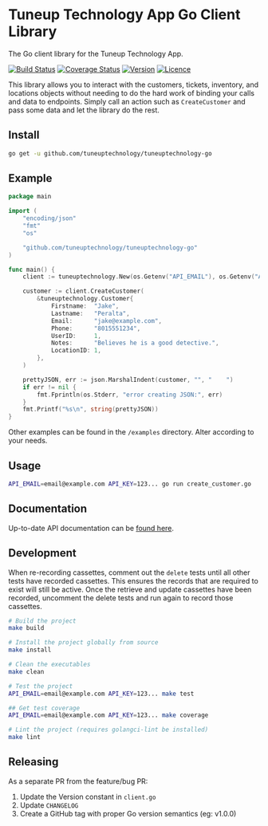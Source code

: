 # Tuneup Technology App Go Client Library

The Go client library for the Tuneup Technology App.

[![Build Status](https://github.com/tuneuptechnology/tuneuptechnology-go/workflows/build/badge.svg)](https://github.com/tuneuptechnology/tuneuptechnology-go/actions)
[![Coverage Status](https://coveralls.io/repos/github/tuneuptechnology/tuneuptechnology-go/badge.svg?branch=main)](https://coveralls.io/github/tuneuptechnology/tuneuptechnology-go?branch=main)
[![Version](https://img.shields.io/github/v/tag/tuneuptechnology/tuneuptechnology-go)](https://github.com/tuneuptechnology/tuneuptechnology-go/releases)
[![Licence](https://img.shields.io/github/license/tuneuptechnology/tuneuptechnology-go)](LICENSE)

This library allows you to interact with the customers, tickets, inventory, and locations objects without needing to do the hard work of binding your calls and data to endpoints. Simply call an action such as `CreateCustomer` and pass some data and let the library do the rest.

## Install

```bash
go get -u github.com/tuneuptechnology/tuneuptechnology-go
```

## Example

```go
package main

import (
	"encoding/json"
	"fmt"
	"os"

	"github.com/tuneuptechnology/tuneuptechnology-go"
)

func main() {
	client := tuneuptechnology.New(os.Getenv("API_EMAIL"), os.Getenv("API_KEY"))

	customer := client.CreateCustomer(
		&tuneuptechnology.Customer{
			Firstname:  "Jake",
			Lastname:   "Peralta",
			Email:      "jake@example.com",
			Phone:      "8015551234",
			UserID:     1,
			Notes:      "Believes he is a good detective.",
			LocationID: 1,
		},
	)

	prettyJSON, err := json.MarshalIndent(customer, "", "    ")
	if err != nil {
		fmt.Fprintln(os.Stderr, "error creating JSON:", err)
	}
	fmt.Printf("%s\n", string(prettyJSON))
}
```

Other examples can be found in the `/examples` directory. Alter according to your needs.

## Usage

```bash
API_EMAIL=email@example.com API_KEY=123... go run create_customer.go
```

## Documentation

Up-to-date API documentation can be [found here](https://app.tuneuptechnology.com/docs/api).

## Development

When re-recording cassettes, comment out the `delete` tests until all other tests have recorded cassettes. This ensures the records that are required to exist will still be active. Once the retrieve and update cassettes have been recorded, uncomment the delete tests and run again to record those cassettes.

```bash
# Build the project
make build

# Install the project globally from source
make install

# Clean the executables
make clean

# Test the project
API_EMAIL=email@example.com API_KEY=123... make test

## Get test coverage
API_EMAIL=email@example.com API_KEY=123... make coverage

# Lint the project (requires golangci-lint be installed)
make lint
```

## Releasing

As a separate PR from the feature/bug PR:

1. Update the Version constant in `client.go`
1. Update `CHANGELOG`
1. Create a GitHub tag with proper Go version semantics (eg: v1.0.0)
